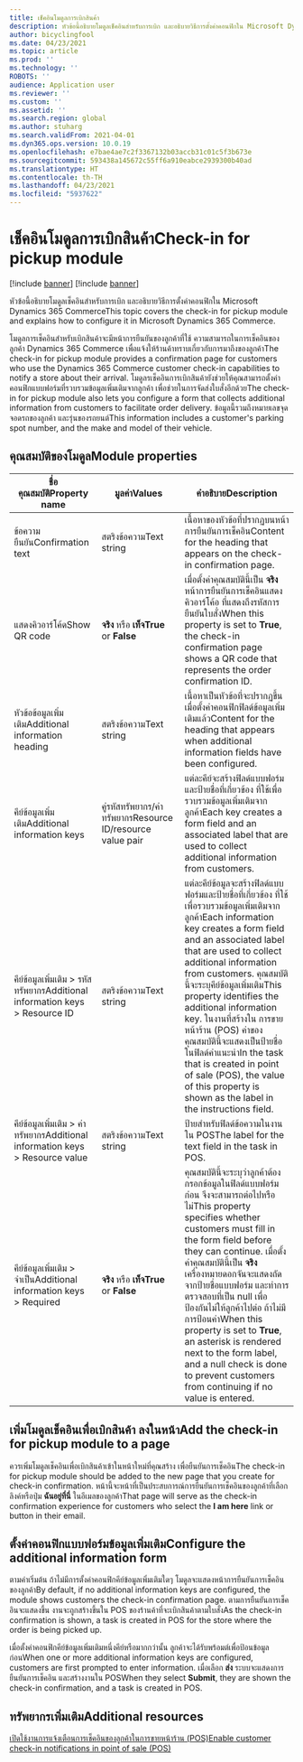 ```yaml
---
title: เช็คอินโมดูลการเบิกสินค้า
description: หัวข้อนี้อธิบายโมดูลเช็คอินสำหรับการเบิก และอธิบายวิธีการตั้งค่าคอนฟิกใน Microsoft Dynamics 365 Commerce
author: bicyclingfool
ms.date: 04/23/2021
ms.topic: article
ms.prod: ''
ms.technology: ''
ROBOTS: ''
audience: Application user
ms.reviewer: ''
ms.custom: ''
ms.assetid: ''
ms.search.region: global
ms.author: stuharg
ms.search.validFrom: 2021-04-01
ms.dyn365.ops.version: 10.0.19
ms.openlocfilehash: e7bae4ae7c2f3367132b03accb31c01c5f3b673e
ms.sourcegitcommit: 593438a145672c55ff6a910eabce2939300b40ad
ms.translationtype: HT
ms.contentlocale: th-TH
ms.lasthandoff: 04/23/2021
ms.locfileid: "5937622"
---
```

# <a name="check-in-for-pickup-module"></a><span data-ttu-id="16cf6-103">เช็คอินโมดูลการเบิกสินค้า</span><span class="sxs-lookup"><span data-stu-id="16cf6-103">Check-in for pickup module</span></span>

[!include [banner](includes/banner.md)]
[!include [banner](includes/preview-banner.md)]

<span data-ttu-id="16cf6-104">หัวข้อนี้อธิบายโมดูลเช็คอินสำหรับการเบิก และอธิบายวิธีการตั้งค่าคอนฟิกใน Microsoft Dynamics 365 Commerce</span><span class="sxs-lookup"><span data-stu-id="16cf6-104">This topic covers the check-in for pickup module and explains how to configure it in Microsoft Dynamics 365 Commerce.</span></span>

<span data-ttu-id="16cf6-105">โมดูลการเช็คอินสำหรับเบิกสินค้าจะมีหน้าการยืนยันของลูกค้าที่ใช้ ความสามารถในการเช็คอินของลูกค้า Dynamics 365 Commerce เพื่อแจ้งให้ร้านค้าทราบเกี่ยวกับการมาถึงของลูกค้า</span><span class="sxs-lookup"><span data-stu-id="16cf6-105">The check-in for pickup module provides a confirmation page for customers who use the Dynamics 365 Commerce customer check-in capabilities to notify a store about their arrival.</span></span> <span data-ttu-id="16cf6-106">โมดูลรเช็คอินการเบิกสินค้ายังช่วยให้คุณสามารถตั้งค่าคอนฟิกแบบฟอร์มที่รวบรวมข้อมูลเพิ่มเติมจากลูกค้า เพื่อช่วยในการจัดส่งใบสั่งอีกด้วย</span><span class="sxs-lookup"><span data-stu-id="16cf6-106">The check-in for pickup module also lets you configure a form that collects additional information from customers to facilitate order delivery.</span></span> <span data-ttu-id="16cf6-107">ข้อมูลนี้รวมถึงหมายเลขจุดจอดรถของลูกค้า และรุ่นของรถยนต์</span><span class="sxs-lookup"><span data-stu-id="16cf6-107">This information includes a customer's parking spot number, and the make and model of their vehicle.</span></span> 

## <a name="module-properties"></a><span data-ttu-id="16cf6-108">คุณสมบัติของโมดูล</span><span class="sxs-lookup"><span data-stu-id="16cf6-108">Module properties</span></span>

| <span data-ttu-id="16cf6-109">ชื่อคุณสมบัติ</span><span class="sxs-lookup"><span data-stu-id="16cf6-109">Property name</span></span> | <span data-ttu-id="16cf6-110">มูลค่า</span><span class="sxs-lookup"><span data-stu-id="16cf6-110">Values</span></span> | <span data-ttu-id="16cf6-111">คำอธิบาย</span><span class="sxs-lookup"><span data-stu-id="16cf6-111">Description</span></span> |
|---------------|--------|-------------|
| <span data-ttu-id="16cf6-112">ข้อความยืนยัน</span><span class="sxs-lookup"><span data-stu-id="16cf6-112">Confirmation text</span></span> | <span data-ttu-id="16cf6-113">สตริงข้อความ</span><span class="sxs-lookup"><span data-stu-id="16cf6-113">Text string</span></span> | <span data-ttu-id="16cf6-114">เนื้อหาของหัวข้อที่ปรากฏบนหน้าการยืนยันการเช็คอิน</span><span class="sxs-lookup"><span data-stu-id="16cf6-114">Content for the heading that appears on the check-in confirmation page.</span></span> |
| <span data-ttu-id="16cf6-115">แสดงคิวอาร์โค้ด</span><span class="sxs-lookup"><span data-stu-id="16cf6-115">Show QR code</span></span> | <span data-ttu-id="16cf6-116">**จริง** หรือ **เท็จ**</span><span class="sxs-lookup"><span data-stu-id="16cf6-116">**True** or **False**</span></span> | <span data-ttu-id="16cf6-117">เมื่อตั้งค่าคุณสมบัตินี้เป็น **จริง** หน้าการยืนยันการเช็คอินแสดงคิวอาร์โค้อ ที่แสดงถึงรหัสการยืนยันใบสั่ง</span><span class="sxs-lookup"><span data-stu-id="16cf6-117">When this property is set to **True**, the check-in confirmation page shows a QR code that represents the order confirmation ID.</span></span> |
| <span data-ttu-id="16cf6-118">หัวข้อข้อมูลเพิ่มเติม</span><span class="sxs-lookup"><span data-stu-id="16cf6-118">Additional information heading</span></span> | <span data-ttu-id="16cf6-119">สตริงข้อความ</span><span class="sxs-lookup"><span data-stu-id="16cf6-119">Text string</span></span> | <span data-ttu-id="16cf6-120">เนื้อหาเป็นหัวข้อที่จะปรากฏขึ้นเมื่อตั้งค่าคอนฟิกฟิลด์ข้อมูลเพิ่มเติมแล้ว</span><span class="sxs-lookup"><span data-stu-id="16cf6-120">Content for the heading that appears when additional information fields have been configured.</span></span> |
| <span data-ttu-id="16cf6-121">คีย์ข้อมูลเพิ่มเติม</span><span class="sxs-lookup"><span data-stu-id="16cf6-121">Additional information keys</span></span> | <span data-ttu-id="16cf6-122">คู่รหัสทรัพยากร/ค่าทรัพยากร</span><span class="sxs-lookup"><span data-stu-id="16cf6-122">Resource ID/resource value pair</span></span> | <span data-ttu-id="16cf6-123">แต่ละคีย์จะสร้างฟิลด์แบบฟอร์มและป้ายชื่อที่เกี่ยวข้อง ที่ใช้เพื่อรวบรวมข้อมูลเพิ่มเติมจากลูกค้า</span><span class="sxs-lookup"><span data-stu-id="16cf6-123">Each key creates a form field and an associated label that are used to collect additional information from customers.</span></span> |
| <span data-ttu-id="16cf6-124">คีย์ข้อมูลเพิ่มเติม \> รหัสทรัพยากร</span><span class="sxs-lookup"><span data-stu-id="16cf6-124">Additional information keys \> Resource ID</span></span> | <span data-ttu-id="16cf6-125">สตริงข้อความ</span><span class="sxs-lookup"><span data-stu-id="16cf6-125">Text string</span></span> | <span data-ttu-id="16cf6-126">แต่ละคีย์ข้อมูลจะสร้างฟิลด์แบบฟอร์มและป้ายชื่อที่เกี่ยวข้อง ที่ใช้เพื่อรวบรวมข้อมูลเพิ่มเติมจากลูกค้า</span><span class="sxs-lookup"><span data-stu-id="16cf6-126">Each information key creates a form field and an associated label that are used to collect additional information from customers.</span></span> <span data-ttu-id="16cf6-127">คุณสมบัตินี้จะระบุคีย์ข้อมูลเพิ่มเติม</span><span class="sxs-lookup"><span data-stu-id="16cf6-127">This property identifies the additional information key.</span></span> <span data-ttu-id="16cf6-128">ในงานที่สร้างใน การขายหน้าร้าน (POS) ค่าของคุณสมบัตินี้จะแสดงเป็นป้ายชื่อในฟิลด์คําแนะนํา</span><span class="sxs-lookup"><span data-stu-id="16cf6-128">In the task that is created in point of sale (POS), the value of this property is shown as the label in the instructions field.</span></span> |
| <span data-ttu-id="16cf6-129">คีย์ข้อมูลเพิ่มเติม \> ค่าทรัพยากร</span><span class="sxs-lookup"><span data-stu-id="16cf6-129">Additional information keys \> Resource value</span></span> | <span data-ttu-id="16cf6-130">สตริงข้อความ</span><span class="sxs-lookup"><span data-stu-id="16cf6-130">Text string</span></span> | <span data-ttu-id="16cf6-131">ป้ายสำหรับฟิลด์ข้อความในงานใน POS</span><span class="sxs-lookup"><span data-stu-id="16cf6-131">The label for the text field in the task in POS.</span></span> |
| <span data-ttu-id="16cf6-132">คีย์ข้อมูลเพิ่มเติม \> จำเป็น</span><span class="sxs-lookup"><span data-stu-id="16cf6-132">Additional information keys \> Required</span></span> | <span data-ttu-id="16cf6-133">**จริง** หรือ **เท็จ**</span><span class="sxs-lookup"><span data-stu-id="16cf6-133">**True** or **False**</span></span> | <span data-ttu-id="16cf6-134">คุณสมบัตินี้จะระบุว่าลูกค้าต้องกรอกข้อมูลในฟิลด์แบบฟอร์มก่อน จึงจะสามารถต่อไปหรือไม่</span><span class="sxs-lookup"><span data-stu-id="16cf6-134">This property specifies whether customers must fill in the form field before they can continue.</span></span> <span data-ttu-id="16cf6-135">เมื่อตั้งค่าคุณสมบัตินี้เป็น **จริง** เครื่องหมายดอกจันจะแสดงถัดจากป้ายชื่อแบบฟอร์ม และทําการตรวจสอบที่เป็น null เพื่อป้องกันไม่ให้ลูกค้าไปต่อ ถ้าไม่มีการป้อนค่า</span><span class="sxs-lookup"><span data-stu-id="16cf6-135">When this property is set to **True**, an asterisk is rendered next to the form label, and a null check is done to prevent customers from continuing if no value is entered.</span></span> |

## <a name="add-the-check-in-for-pickup-module-to-a-page"></a><span data-ttu-id="16cf6-136">เพิ่มโมดูลเช็คอินเพื่อเบิกสินค้า ลงในหน้า</span><span class="sxs-lookup"><span data-stu-id="16cf6-136">Add the check-in for pickup module to a page</span></span>

<span data-ttu-id="16cf6-137">ควรเพิ่มโมดูลเช็คอินเพื่อเบิกสินค้าเข้าในหน้าใหม่ที่คุณสร้าง เพื่อยืนยันการเช็คอิน</span><span class="sxs-lookup"><span data-stu-id="16cf6-137">The check-in for pickup module should be added to the new page that you create for check-in confirmation.</span></span> <span data-ttu-id="16cf6-138">หน้านี้จะหน้าที่เป็นประสบการณ์การยืนยันการเช็คอินของลูกค้าที่เลือกลิงค์หรือปุ่ม **ฉันอยู่ที่นี่** ในอีเมลของลูกค้า</span><span class="sxs-lookup"><span data-stu-id="16cf6-138">That page will serve as the check-in confirmation experience for customers who select the **I am here** link or button in their email.</span></span> 

## <a name="configure-the-additional-information-form"></a><span data-ttu-id="16cf6-139">ตั้งค่าคอนฟิกแบบฟอร์มข้อมูลเพิ่มเติม</span><span class="sxs-lookup"><span data-stu-id="16cf6-139">Configure the additional information form</span></span>

<span data-ttu-id="16cf6-140">ตามค่าเริ่มต้น ถ้าไม่มีการตั้งค่าคอนฟิกคีย์ข้อมูลเพิ่มเติมใดๆ โมดูลจะแสดงหน้าการยืนยันการเช็คอินของลูกค้า</span><span class="sxs-lookup"><span data-stu-id="16cf6-140">By default, if no additional information keys are configured, the module shows customers the check-in confirmation page.</span></span> <span data-ttu-id="16cf6-141">ตามการยืนยันการเช็คอินจะแสดงขึ้น งานจะถูกสร้างขึ้นใน POS ของร้านค้าที่จะเบิกสินค้าตามใบสั่ง</span><span class="sxs-lookup"><span data-stu-id="16cf6-141">As the check-in confirmation is shown, a task is created in POS for the store where the order is being picked up.</span></span>

<span data-ttu-id="16cf6-142">เมื่อตั้งค่าคอนฟิกคีย์ข้อมูลเพิ่มเติมหนึ่งคีย์หรือมากกว่านั้น ลูกค้าจะได้รับพร้อมต์เพื่อป้อนข้อมูลก่อน</span><span class="sxs-lookup"><span data-stu-id="16cf6-142">When one or more additional information keys are configured, customers are first prompted to enter information.</span></span> <span data-ttu-id="16cf6-143">เมื่อเลือก **ส่ง** ระบบจะแสดงการยืนยันการเช็คอิน และสร้างงานใน POS</span><span class="sxs-lookup"><span data-stu-id="16cf6-143">When they select **Submit**, they are shown the check-in confirmation, and a task is created in POS.</span></span> 

## <a name="additional-resources"></a><span data-ttu-id="16cf6-144">ทรัพยากรเพิ่มเติม</span><span class="sxs-lookup"><span data-stu-id="16cf6-144">Additional resources</span></span>

[<span data-ttu-id="16cf6-145">เปิดใช้งานการแจ้งเตือนการเช็คอินของลูกค้าในการขายหน้าร้าน (POS)</span><span class="sxs-lookup"><span data-stu-id="16cf6-145">Enable customer check-in notifications in point of sale (POS)</span></span>](enable-customer-check-in.md)
